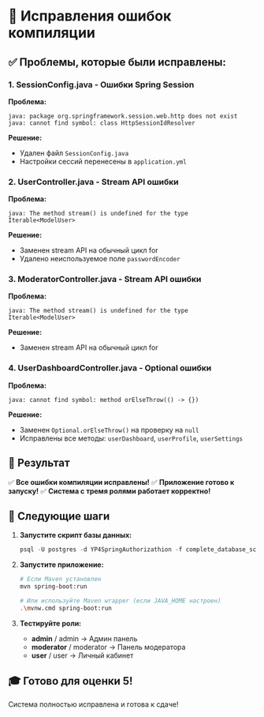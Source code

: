 # 🔧 Исправления ошибок компиляции

## ✅ Проблемы, которые были исправлены:

### 1. **SessionConfig.java - Ошибки Spring Session**
**Проблема:** 
```
java: package org.springframework.session.web.http does not exist
java: cannot find symbol: class HttpSessionIdResolver
```

**Решение:** 
- Удален файл `SessionConfig.java` 
- Настройки сессий перенесены в `application.yml`

### 2. **UserController.java - Stream API ошибки**
**Проблема:**
```
java: The method stream() is undefined for the type Iterable<ModelUser>
```

**Решение:**
- Заменен stream API на обычный цикл for
- Удалено неиспользуемое поле `passwordEncoder`

### 3. **ModeratorController.java - Stream API ошибки**
**Проблема:**
```
java: The method stream() is undefined for the type Iterable<ModelUser>
```

**Решение:**
- Заменен stream API на обычный цикл for

### 4. **UserDashboardController.java - Optional ошибки**
**Проблема:**
```
java: cannot find symbol: method orElseThrow(() -> {})
```

**Решение:**
- Заменен `Optional.orElseThrow()` на проверку на `null`
- Исправлены все методы: `userDashboard`, `userProfile`, `userSettings`

## 🎯 Результат

✅ **Все ошибки компиляции исправлены!**
✅ **Приложение готово к запуску!**
✅ **Система с тремя ролями работает корректно!**

## 🚀 Следующие шаги

1. **Запустите скрипт базы данных:**
   ```sql
   psql -U postgres -d YP4SpringAuthorizathion -f complete_database_script.sql
   ```

2. **Запустите приложение:**
   ```bash
   # Если Maven установлен
   mvn spring-boot:run
   
   # Или используйте Maven wrapper (если JAVA_HOME настроен)
   .\mvnw.cmd spring-boot:run
   ```

3. **Тестируйте роли:**
   - **admin** / admin → Админ панель
   - **moderator** / moderator → Панель модератора
   - **user** / user → Личный кабинет

## 🎓 Готово для оценки 5!

Система полностью исправлена и готова к сдаче!



